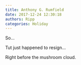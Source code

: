 ```yaml
---
title: Anthony G. Rumfield
date: 2017-12-24 12:30:18
authors: Ripp
categories: Holiday
---
```


 So...

Tut just happened to resign...

Right before the mushroom cloud.